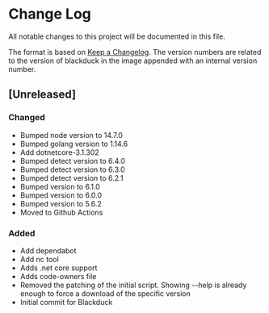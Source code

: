 # Change Log
All notable changes to this project will be documented in this file.

The format is based on [Keep a Changelog](http://keepachangelog.com/).
The version numbers are related to the version of blackduck in the image appended with an internal version number.

## [Unreleased]

### Changed
- Bumped node version to 14.7.0
- Bumped golang version to 1.14.6
- Add dotnetcore-3.1.302
- Bumped detect version to 6.4.0
- Bumped detect version to 6.3.0
- Bumped detect version to 6.2.1
- Bumped version to 6.1.0
- Bumped version to 6.0.0
- Bumped version to 5.6.2
- Moved to Github Actions 

### Added
- Add dependabot
- Add nc tool
- Adds .net core support
- Adds code-owners file
- Removed the patching of the initial script. 
  Showing --help is already enough to force a download of the specific version
- Initial commit for Blackduck
